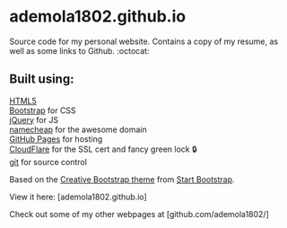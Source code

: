 ademola1802.github.io
================================================================================

Source code for my personal website. Contains a copy of my resume, as well as some links to Github. :octocat:

Built using:
--------------------------------------------------------------------------------
[HTML5](https://developers.google.com/web/)  
[Bootstrap](http://getbootstrap.com/) for CSS  
[jQuery](https://jquery.com/) for JS  
[namecheap](https://www.namecheap.com/) for the awesome domain  
[GitHub Pages](https://pages.github.com/) for hosting  
[CloudFlare](https://www.cloudflare.com/) for the SSL cert and fancy green lock :lock:  
[git](https://git-scm.com/) for source control

Based on the
[Creative Bootstrap theme](http://startbootstrap.com/template-overviews/creative/)
from [Start Bootstrap](http://startbootstrap.com/).

View it here: [ademola1802.github.io]

Check out some of my other webpages at 
[github.com/ademola1802/]
